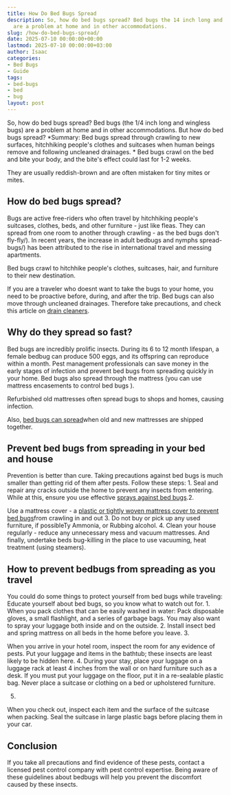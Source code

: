 ```yaml
---
title: How Do Bed Bugs Spread
description: So, how do bed bugs spread? Bed bugs the 14 inch long and wingless bugs
  are a problem at home and in other accommodations.
slug: /how-do-bed-bugs-spread/
date: 2025-07-10 00:00:00+00:00
lastmod: 2025-07-10 00:00:00+03:00
author: Isaac
categories:
- Bed Bugs
- Guide
tags:
- bed-bugs
- bed
- bug
layout: post
---
```

So, how do bed bugs spread? Bed bugs (the 1/4 inch long and wingless bugs) are a problem at home and in other accommodations. But how do bed bugs spread? *Summary: Bed bugs spread through crawling to new surfaces, hitchhiking people's clothes and suitcases when human beings remove and following uncleaned drainages. * Bed bugs crawl on the bed and bite your body, and the bite's effect could last for 1-2 weeks.

They are usually reddish-brown and are often mistaken for tiny mites or mites.

##  How do bed bugs spread?

Bugs are active free-riders who often travel by hitchhiking people's suitcases, clothes, beds, and other furniture - just like fleas. They can spread from one room to another through crawling - as the bed bugs don't fly-fly/). In recent years, the increase in adult bedbugs and nymphs spread-bugs/) has been attributed to the rise in international travel and messing apartments.

Bed bugs crawl to hitchhike people's clothes, suitcases, hair, and furniture to their new destination.

If you are a traveler who doesnt want to take the bugs to your home, you need to be proactive before, during, and after the trip. Bed bugs can also move through uncleaned drainages. Therefore take precautions, and check this article on [drain cleaners](https://pestpolicy.com/best-drain-cleaner//).

##  Why do they spread so fast?

Bed bugs are incredibly prolific insects. During its 6 to 12 month lifespan, a female bedbug can produce 500 eggs, and its offspring can reproduce within a month. Pest management professionals can save money in the early stages of infection and prevent bed bugs from spreading quickly in your home. Bed bugs also spread through the mattress (you can use mattress encasements to control bed bugs ).

Refurbished old mattresses often spread bugs to shops and homes, causing infection.

Also, [bed bugs can spread](https://pestpolicy.com/bed-bugs-vs-mites/)when old and new mattresses are shipped together.

##  Prevent bed bugs from spreading in your bed and house

Prevention is better than cure. Taking precautions against bed bugs is much smaller than getting rid of them after pests. Follow these steps: 1. Seal and repair any cracks outside the home to prevent any insects from entering. While at this, ensure you use effective [sprays against bed bugs](https://pestpolicy.com/best-bed-bug-spray/).2.

Use a mattress cover - a [plastic or tightly woven mattress cover to prevent bed bugs](https://pestpolicy.com/can-bed-bugs-climb-metal-or-plastic/)from crawling in and out 3. Do not buy or pick up any used furniture, if possibleTy Ammonia, or Rubbing alcohol. 4. Clean your house regularly - reduce any unnecessary mess and vacuum mattresses. And finally, undertake beds bug-killing in the place to use vacuuming, heat treatment (using steamers).

##  How to prevent bedbugs from spreading as you travel

You could do some things to protect yourself from bed bugs while traveling: Educate yourself about bed bugs, so you know what to watch out for. 1. When you pack clothes that can be easily washed in water: Pack disposable gloves, a small flashlight, and a series of garbage bags. You may also want to spray your luggage both inside and on the outside. 2. Install insect bed and spring mattress on all beds in the home before you leave. 3.

When you arrive in your hotel room, inspect the room for any evidence of pests. Put your luggage and items in the bathtub; these insects are least likely to be hidden here. 4. During your stay, place your luggage on a luggage rack at least 4 inches from the wall or on hard furniture such as a desk. If you must put your luggage on the floor, put it in a re-sealable plastic bag. Never place a suitcase or clothing on a bed or upholstered furniture.

5.

When you check out, inspect each item and the surface of the suitcase when packing. Seal the suitcase in large plastic bags before placing them in your car.

##  Conclusion

If you take all precautions and find evidence of these pests, contact a licensed pest control company with pest control expertise. Being aware of these guidelines about bedbugs will help you prevent the discomfort caused by these insects.